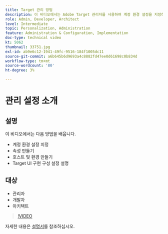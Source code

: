 ```yaml
---
title: Target 관리 방법
description: 이 비디오에서는 Adobe Target 관리자를 사용하여 계정 환경 설정을 지정하고, 속성을 만들고, 호스트와 환경을 만드는 방법을 보여 줍니다. Target UI 구현 구성 설정을 설명하는 방법을 알아봅니다.
role: Admin, Developer, Architect
level: Intermediate
topic: Personalization, Administration
feature: Administration & Configuration, Implementation
doc-type: technical video
kt: 5062
thumbnail: 33751.jpg
exl-id: ab9e6c12-1941-49fc-9516-184f1005dc11
source-git-commit: a6b645b6d9693a4c8882fd47ee0d61698c0b834d
workflow-type: tm+mt
source-wordcount: '80'
ht-degree: 3%

---
```


# 관리 설정 소개

## 설명

이 비디오에서는 다음 방법을 배웁니다.

* 계정 환경 설정 지정
* 속성 만들기
* 호스트 및 환경 만들기
* Target UI 구현 구성 설정 설명

## 대상

* 관리자
* 개발자
* 아키텍트

>[!VIDEO](https://video.tv.adobe.com/v/33751/?quality=12)

자세한 내용은 [설명서](https://experienceleague.adobe.com/docs/target/using/administer/administrating-target.html?lang=en)를 참조하십시오.
